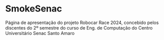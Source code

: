 # SmokeSenac
 Página de apresentação do projeto Robocar Race 2024, concebido pelos discentes do 2º semestre do curso de Eng. de Computação do Centro Universitário Senac Santo Amaro
